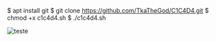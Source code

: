 $ apt install git
$ git clone https://github.com/TkaTheGod/C1C4D4.git
$ chmod +x c1c4d4.sh
$ ./c1c4d4.sh

![teste](https://user-images.githubusercontent.com/47615360/56973308-f42b4200-6b42-11e9-8f20-272445719e0b.png)
